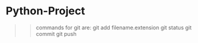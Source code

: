 # Python-Project
>>commands for git are:
  git add filename.extension
  git status
  git commit
  git push	

